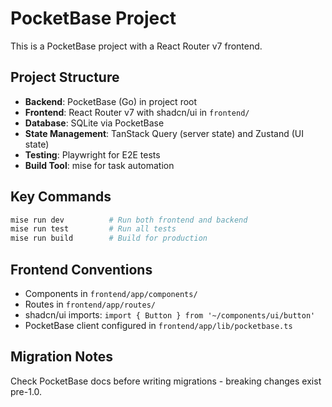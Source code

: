 # PocketBase Project

This is a PocketBase project with a React Router v7 frontend.

## Project Structure

- **Backend**: PocketBase (Go) in project root
- **Frontend**: React Router v7 with shadcn/ui in `frontend/`
- **Database**: SQLite via PocketBase
- **State Management**: TanStack Query (server state) and Zustand (UI state)
- **Testing**: Playwright for E2E tests
- **Build Tool**: mise for task automation

## Key Commands

```bash
mise run dev          # Run both frontend and backend
mise run test         # Run all tests
mise run build        # Build for production
```

## Frontend Conventions

- Components in `frontend/app/components/`
- Routes in `frontend/app/routes/`
- shadcn/ui imports: `import { Button } from '~/components/ui/button'`
- PocketBase client configured in `frontend/app/lib/pocketbase.ts`

## Migration Notes

Check PocketBase docs before writing migrations - breaking changes exist pre-1.0.